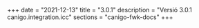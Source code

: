 +++
date        = "2021-12-13"
title       = "3.0.1"
description = "Versió 3.0.1 canigo.integration.icc"
sections    = "canigo-fwk-docs"
+++